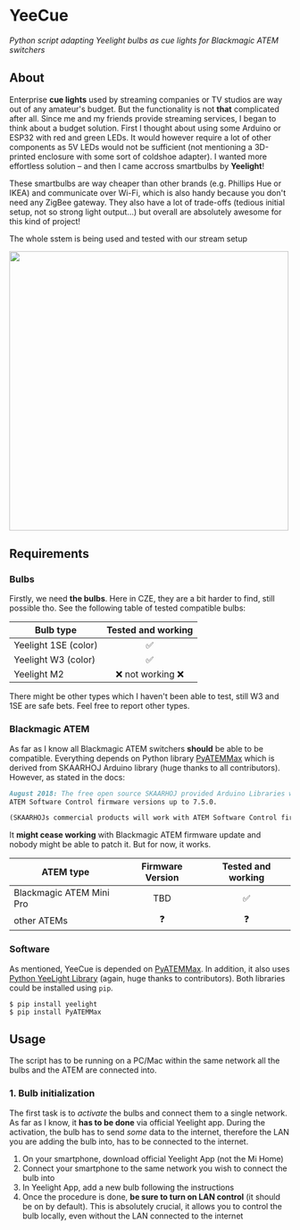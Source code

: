 # YeeCue
<i>Python script adapting Yeelight bulbs as cue lights for Blackmagic ATEM switchers</i>

## About
Enterprise <b>cue lights</b> used by streaming companies or TV studios are way out of any amateur's budget. But the functionality is not <b>that</b> complicated after all. 
Since me and my friends provide streaming services, I began to think about a budget solution. First I thought about using some Arduino or ESP32 with red 
and green LEDs. It would however require a lot of other components as 5V LEDs would not be sufficient (not mentioning a 3D-printed enclosure with some sort of coldshoe adapter). I wanted more effortless solution – and then I came accross smartbulbs by <b>Yeelight</b>!

These smartbulbs are way cheaper than other brands (e.g. Phillips Hue or IKEA) and communicate over Wi-Fi, which is also handy because you don't need any ZigBee gateway. They also have a lot of trade-offs (tedious initial setup, not so strong light output...) but overall are absolutely awesome for this kind of project!

The whole sstem is being used and tested with our stream setup

<img src="https://user-images.githubusercontent.com/63453314/209685236-5d55c558-8f29-4c99-a1a0-12867db283f4.jpg"  width="500">

## Requirements
### Bulbs
Firstly, we need <b>the bulbs</b>. Here in CZE, they are a bit harder to find, still possible tho. See the following table of tested compatible bulbs:

| Bulb type | Tested and working |
| --------- | :---: |
| Yeelight 1SE (color) | ✅ |
| Yeelight W3 (color) | ✅ |
| Yeelight M2 | ❌ not working ❌ |

There might be other types which I haven't been able to test, still W3 and 1SE are safe bets. Feel free to report other types.
### Blackmagic ATEM
As far as I know all Blackmagic ATEM switchers <b>should</b> be able to be compatible. Everything depends on Python library <a href="https://clvlabs.github.io/PyATEMMax/">PyATEMMax</a> which is derived from SKAARHOJ Arduino library (huge thanks to all contributors). However, as stated in the docs:
```markdown
August 2018: The free open source SKAARHOJ provided Arduino Libraries will only work with 
ATEM Software Control firmware versions up to 7.5.0.

(SKAARHOJs commercial products will work with ATEM Software Control firmwares beyond 7.5.0)
```
It <b>might cease working</b> with Blackmagic ATEM firmware update and nobody might be able to patch it. But for now, it works.

| ATEM type | Firmware Version | Tested and working |
| --------- | :--------------: | :----------------: | 
| Blackmagic ATEM Mini Pro | TBD | ✅ |
| other ATEMs | ❓ | ❓ |

### Software
As mentioned, YeeCue is depended on <a href="https://clvlabs.github.io/PyATEMMax/">PyATEMMax</a>. In addition, it also uses <a href="https://yeelight.readthedocs.io/en/latest/"> Python YeeLight Library</a> (again, huge thanks to contributors). Both libraries could be installed using ``pip``.
```shell
$ pip install yeelight
$ pip install PyATEMMax
```

## Usage
The script has to be running on a PC/Mac within the same network all the bulbs and the ATEM are connected into. 
### 1. Bulb initialization
The first task is to <i>activate</i> the bulbs and connect them to a single network. As far as I know, it <b>has to be done</b> via official Yeelight app. During the activation, the bulb has to send <i>some</i> data to the internet, therefore the LAN you are adding the bulb into, has to be connected to the internet. 
1. On your smartphone, download official Yeelight App (not the Mi Home)
2. Connect your smartphone to the same network you wish to connect the bulb into
3. In Yeelight App, add a new bulb following the instructions
4. Once the procedure is done, <b>be sure to turn on LAN control</b> (it should be on by default). This is absolutely crucial, it allows you to control the bulb locally, even without the LAN connected to the internet
